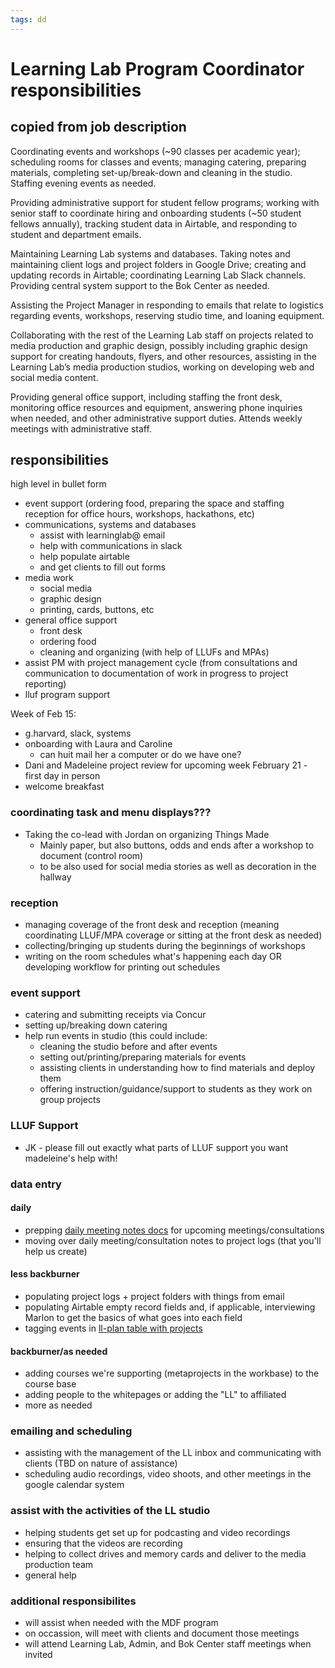 ```yaml
---
tags: dd
---
```


# Learning Lab Program Coordinator responsibilities

## copied from job description
Coordinating events and workshops (~90 classes per academic year); scheduling rooms for classes and events; managing catering, preparing materials, completing set-up/break-down and cleaning in the studio. Staffing evening events as needed. 

Providing administrative support for student fellow programs; working with senior staff to coordinate hiring and onboarding students (~50 student fellows annually), tracking student data in Airtable, and responding to student and department emails.   

Maintaining Learning Lab systems and databases. Taking notes and maintaining client logs and project folders in Google Drive; creating and updating records in Airtable; coordinating Learning Lab Slack channels. Providing central system support to the Bok Center as needed.

Assisting the Project Manager in responding to emails that relate to logistics regarding events, workshops, reserving studio time, and loaning equipment.  

Collaborating with the rest of the Learning Lab staff on projects related to media production and graphic design, possibly including graphic design support for creating handouts, flyers, and other resources, assisting in the Learning Lab’s media production studios, working on developing web and social media content.

Providing general office support, including staffing the front desk, monitoring office resources and equipment, answering phone inquiries when needed, and other administrative support duties. Attends weekly meetings with administrative staff. 

## responsibilities

high level in bullet form
- event support (ordering food, preparing the space and staffing reception for office hours, workshops, hackathons, etc)
- communications, systems and databases
    - assist with learninglab@ email
    - help with communications in slack
    - help populate airtable
    - and get clients to fill out forms
- media work
    - social media
    - graphic design
    - printing, cards, buttons, etc
- general office support
    - front desk
    - ordering food
    - cleaning and organizing (with help of LLUFs and MPAs)
- assist PM with project management cycle (from consultations and communication to documentation of work in progress to project reporting) 
- lluf program support


Week of Feb 15:
* g.harvard, slack, systems
* onboarding with Laura and Caroline
    * can huit mail her a computer or do we have one?
* Dani and Madeleine project review for upcoming week
February 21 - first day in person
* welcome breakfast



### coordinating task and menu displays???
* Taking the co-lead with Jordan on organizing Things Made 
    * Mainly paper, but also buttons, odds and ends after a workshop to document (control room)
    *  to be also used for social media stories as well as decoration in the hallway

### reception
* managing coverage of the front desk and reception (meaning coordinating LLUF/MPA coverage or sitting at the front desk as needed)
* collecting/bringing up students during the beginnings of workshops
* writing on the room schedules what's happening each day OR developing workflow for printing out schedules

### event support
* catering and submitting receipts via Concur
* setting up/breaking down catering
* help run events in studio (this could include:
    * cleaning the studio before and after events
    * setting out/printing/preparing materials for events
    * assisting clients in understanding how to find materials and deploy them
    * offering instruction/guidance/support to students as they work on group projects
            
### LLUF Support
* JK - please fill out exactly what parts of LLUF support you want madeleine's help with!

### data entry
#### daily
* prepping [daily meeting notes docs](https://drive.google.com/drive/folders/1VWJSvCfn2ywvuANlDobleLXRxDtCP0Sr) for upcoming meetings/consultations
* moving over daily meeting/consultation notes to project logs (that you'll help us create)

#### less backburner
* populating project logs + project folders with things from email
* populating Airtable empty record fields and, if applicable, interviewing Marlon to get the basics of what goes into each field
* tagging events in [ll-plan table with projects](https://airtable.com/app2Q5werGGNgVOiE/tbll2a1g8B1q386yJ/viwaT7k3jsChDWutx?blocks=hide)
 
#### backburner/as needed
* adding courses we're supporting (metaprojects in the workbase) to the course base
* adding people to the whitepages or adding the "LL" to affiliated
* more as needed

### emailing and scheduling
* assisting with the management of the LL inbox and communicating with clients (TBD on nature of assistance)
* scheduling audio recordings, video shoots, and other meetings in the google calendar system

### assist with the activities of the LL studio
* helping students get set up for podcasting and video recordings
* ensuring that the videos are recording
* helping to collect drives and memory cards and deliver to the media production team
* general help

### additional responsibilites
* will assist when needed with the MDF program
* on occassion, will meet with clients and document those meetings
* will attend Learning Lab, Admin, and Bok Center staff meetings when invited

